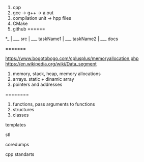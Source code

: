 1. cpp
2. gcc -> g++ -> a.out
3. compilation unit -> hpp files
4. CMake
5. github
======

*_
    | 
    ___ src
            | 
            ___ taskName1
            |
            ___ taskName2
    |
    ___ docs

=======

https://www.bogotobogo.com/cplusplus/memoryallocation.php
https://en.wikipedia.org/wiki/Data_segment

1. memory, stack, heap, memory allocations 
2. arrays. static + dinamic array
3. pointers and addresses


========

1. functions, pass arguments to functions
2. structures
3. classes



templates

stl

coredumps

cpp standarts 